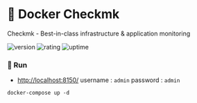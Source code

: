 # 🎉 Docker Checkmk

Checkmk - Best-in-class infrastructure &amp; application monitoring

![version](https://img.shields.io/badge/version-1.0-blue)
![rating](https://img.shields.io/badge/rating-★★★★★-yellow)
![uptime](https://img.shields.io/badge/uptime-100%25-brightgreen)

### 🥈 Run

- [http://localhost:8150/](http://localhost:8150/) username : `admin` password : `admin`

```shell
docker-compose up -d
```
